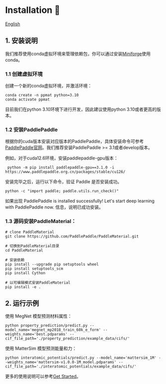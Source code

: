 
# Installation 🔧

[English](./install.md)

## 1. 安装说明

我们推荐使用conda虚拟环境来管理依赖包，你可以通过安装[Miniforge](https://github.com/conda-forge/miniforge)使用conda。

### 1.1 创建虚拟环境
创建一个新的conda虚拟环境，并激活环境：

    conda create -n ppmat python=3.10
    conda activate ppmat

目前我们在python 3.10环境下进行开发，因此建议使用python 3.10或者更高的版本。

### 1.2 安装PaddlePaddle
根据你的cuda版本安装对应版本的PaddlePaddle，具体安装命令可参考[PaddlePaddle官网](https://www.paddlepaddle.org.cn/install/quick)。我们推荐安装PaddlePaddle >= 3.1或者develop版本。

例如，对于cuda12.6环境，安装paddlepaddle-gpu版本：

     python -m pip install paddlepaddle-gpu==3.1.0 -i https://www.paddlepaddle.org.cn/packages/stable/cu126/

安装完毕之后，运行以下命令，验证 Paddle 是否安装成功。

    python -c "import paddle; paddle.utils.run_check()"

如果出现 PaddlePaddle is installed successfully! Let's start deep learning with PaddlePaddle now. 信息，说明已成功安装。

### 1.3 源码安装PaddleMaterial：

    # clone PaddleMaterial
    git clone https://github.com/PaddlePaddle/PaddleMaterial.git

    # 切换到PaddleMaterial目录
    cd PaddleMaterial

    # 安装依赖
    pip install --upgrade pip setuptools wheel
    pip install setuptools_scm
    pip install Cython

    # 以可编辑模式安装PaddleMaterial
    pip install -e .


## 2. 运行示例

使用 MegNet 模型预测材料属性：

    python property_prediction/predict.py --model_name='megnet_mp2018_train_60k_e_form' --weights_name='best.pdparams' --cif_file_path='./property_prediction/example_data/cifs/'

使用 MatterSim 模型预测能量和力：

    python interatomic_potentials/predict.py --model_name='mattersim_1M' --weights_name='mattersim-v1.0.0-1M_model.pdparams' --cif_file_path='./interatomic_potentials/example_data/cifs/'

更多的使用说明可以参考[Get Started](./get_started.md)。
